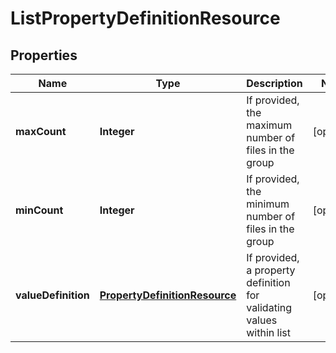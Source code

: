 
# ListPropertyDefinitionResource

## Properties
Name | Type | Description | Notes
------------ | ------------- | ------------- | -------------
**maxCount** | **Integer** | If provided, the maximum number of files in the group |  [optional]
**minCount** | **Integer** | If provided, the minimum number of files in the group |  [optional]
**valueDefinition** | [**PropertyDefinitionResource**](PropertyDefinitionResource.md) | If provided, a property definition for validating values within list |  [optional]



